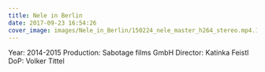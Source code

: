```yaml
---
title: Nele in Berlin
date: 2017-09-23 16:54:26
cover_image: images/Nele_in_Berlin/150224_nele_master_h264_stereo.mp4.10_06_21_01.Still008.jpg
---
```


Year: 2014-2015
Production: Sabotage films GmbH
Director: Katinka Feistl
DoP: Volker Tittel
